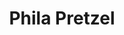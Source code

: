 ---
pid: LLP468
title: Phila Pretzel
location_transcription: Somewhere on South St.
zipcode: '19115'
outside_phl: 
neighborhood: Bustleton,Somerton
age: '75'
age_range: 70+
instagram: 
image_file_name: LLP_468.jpg
proposal_transcription: Philadelphia Pretzel
topic: Food,Philadelphia
topic_summary: 0, 0
type: Sculpture Statue
keywords_other: 
credit: 
image_labels: 
twitter: 
facebook: 
permalink: "/monuments/llp468/"
layout: item-page
---